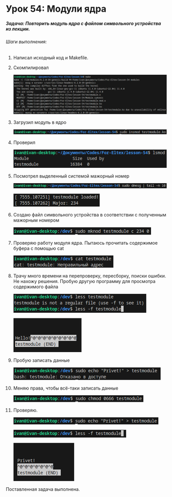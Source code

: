 # Урок 54: Модули ядра
##### Задача: Повторить модуль ядра с файлом символьного устройства из лекции.
###### Шаги выполнения:
1. Написал исходный код и Makefile.
2. Скомпилировал

    ![](./screenshots/1.png)

3. Загрузил модуль в ядро

    ![](./screenshots/2.png)

4. Проверил

    ![](./screenshots/3.png)

5. Посмотрел выделенный системой мажорный номер

    ![](./screenshots/4.png)

    ![](./screenshots/5.png)

6. Создаю файл символьного устройства в соответствии с полученным мажорным номером

    ![](./screenshots/6.png)

7. Проверяю работу модуля ядра. Пытаюсь прочитать содержимое буфера с помощью cat

    ![](./screenshots/7.png)
    
8. Трачу много времени на перепроверку, пересборку, поиски ошибки. Не нахожу решения. Пробую другую программу для просмотра содержимого файла

    ![](./screenshots/8.png)

    ![](./screenshots/9.png)

9. Пробую записать данные

    ![](./screenshots/10.png)

10. Меняю права, чтобы всё-таки записать данные

    ![](./screenshots/11.png)

11. Проверяю.

    ![](./screenshots/12.png)

    ![](./screenshots/13.png)

    ![](./screenshots/14.png)

Поставленная задача выполнена.
